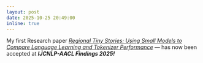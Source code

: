 ```yaml
---
layout: post
date: 2025-10-25 20:49:00
inline: true
---
```


<p>
  My first Research paper <em><a href="https://arxiv.org/abs/2504.07989">Regional Tiny Stories: Using Small Models to Compare Language Learning and Tokenizer Performance</a></em> — has now been accepted at <strong><em>IJCNLP-AACL Findings 2025!</em></strong>
</p>
